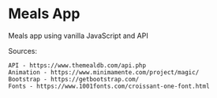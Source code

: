 # Meals App
Meals app using vanilla JavaScript and API

Sources:

    API - https://www.themealdb.com/api.php
    Animation - https://www.minimamente.com/project/magic/
    Bootstrap - https://getbootstrap.com/
    Fonts - https://www.1001fonts.com/croissant-one-font.html
    
